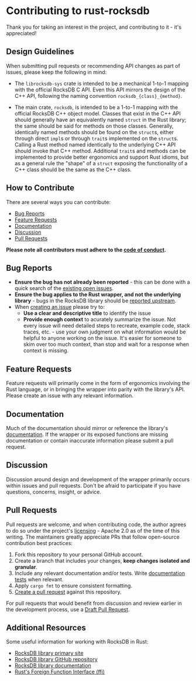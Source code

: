 # Contributing to rust-rocksdb
Thank you for taking an interest in the project, and contributing to it - it's appreciated! 

## Design Guidelines

When submitting pull requests or recommending API changes as part of issues, please keep the following in mind:

- The `librocksdb-sys` crate is intended to be a mechanical 1-to-1 mapping with the official RocksDB C API.  Even this API mirrors the design of the C++ API, following the naming convention `rocksdb_{class}_{method}`.

- The main crate, `rocksdb`, is intended to be a 1-to-1 mapping with the official RocksDB C++ object model. Classes that exist in the C++ API should generally have an equivalently named `struct` in the Rust library; the same should be said for methods on those classes. Generally, identically named methods should be found on the `struct`s, either through direct `impl`s or through `trait`s implemented on the `struct`s.  Calling a Rust method named identically to the underlying C++ API should invoke that C++ method.  Additional `trait`s and methods can be implemented to provide better ergonomics and support Rust idioms, but as a general rule the "shape" of a `struct` exposing the functionality of a C++ class should be the same as the C++ class.

## How to Contribute

There are several ways you can contribute:
- [Bug Reports](#bug-reports)
- [Feature Requests](#feature-requests)
- [Documentation](#documentation)
- [Discussion](#discussion)
- [Pull Requests](#pull-requests)

**Please note all contributors must adhere to the [code of conduct](code-of-conduct.md).**

## Bug Reports
[bug-reports]: #bug-reports
- **Ensure the bug has not already been reported** - this can be done with a quick search of the [existing open issues](https://github.com/rust-rocksdb/rust-rocksdb/issues?q=is%3Aissue+is%3Aopen+).
- **Ensure the bug applies to the Rust wrapper, and not the underlying library** - bugs in the RocksDB library should be [reported upstream](https://github.com/facebook/rocksdb/issues).
- When [creating an issue](https://github.com/rust-rocksdb/rust-rocksdb/issues/new) please try to:
    - **Use a clear and descriptive title** to identify the issue
    - **Provide enough context** to acurately summarize the issue. Not every issue will need detailed steps to recreate, example code, stack traces, etc. - use your own judgment on what information would be helpful to anyone working on the issue. It's easier for someone to skim over too much context, than stop and wait for a response when context is missing.

## Feature Requests
[feature-requests]: #feature-requests
Feature requests will primarily come in the form of ergonomics involving the Rust language, or in bringing the wrapper into parity with the library's API. Please create an issue with any relevant information.

## Documentation
[documentation]: #documentation
Much of the documentation should mirror or reference the library's [documentation](https://github.com/facebook/rocksdb/wiki). If the wrapper or its exposed functions are missing documentation or contain inaccurate information please submit a pull request.

## Discussion
[discussion]: #discussion
Discussion around design and development of the wrapper primarily occurs within issues and pull requests. Don't be afraid to participate if you have questions, concerns, insight, or advice.

## Pull Requests
[pull-requests]: #pull-requests
Pull requests are welcome, and when contributing code, the author agrees to do so under the project's [licensing](https://github.com/rust-rocksdb/rust-rocksdb/blob/master/LICENSE) - Apache 2.0 as of the time of this writing. The maintainers greatly appreciate PRs that follow open-source contribution best practices:
1. Fork this repository to your personal GitHub account.
1. Create a branch that includes your changes, **keep changes isolated and granular**.
1. Include any relevant documentation and/or tests. Write [documentation tests](https://doc.rust-lang.org/rustdoc/documentation-tests.html) when relevant.
1. Apply `cargo fmt` to ensure consistent formatting.
1. [Create a pull request](https://help.github.com/en/articles/about-pull-requests) against this repository.

For pull requests that would benefit from discussion and review earlier in the development process, use a [Draft Pull Request](https://help.github.com/en/articles/about-pull-requests#draft-pull-requests).

## Additional Resources
Some useful information for working with RocksDB in Rust:
- [RocksDB library primary site](https://rocksdb.org)
- [RocksDB library GitHub repository](https://github.com/facebook/rocksdb)
- [RocksDB library documentation](https://github.com/facebook/rocksdb/wiki)
- [Rust's Foreign Function Interface (ffi)](https://doc.rust-lang.org/nomicon/ffi.html)

